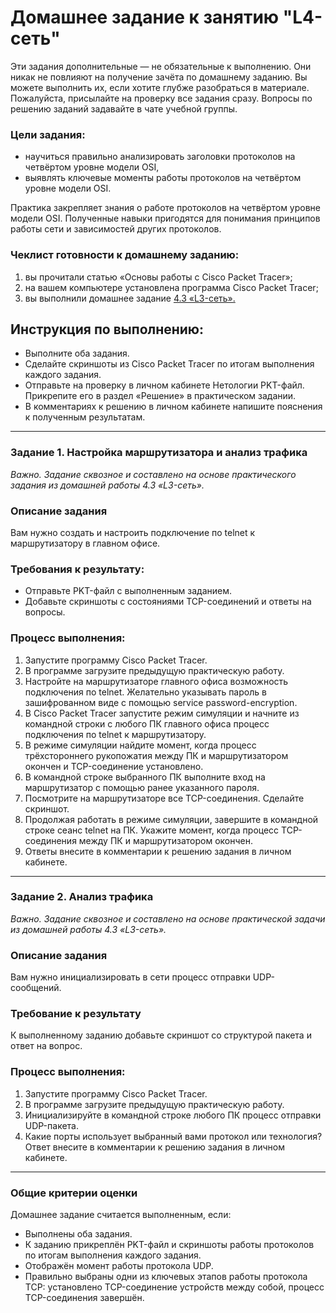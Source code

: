 # Домашнее задание к занятию "L4-сеть"
 

Эти задания дополнительные — не обязательные к выполнению. Они никак не повлияют на получение зачёта по домашнему заданию. Вы можете выполнить их, если хотите глубже разобраться в материале. Пожалуйста, присылайте на проверку все задания сразу. Вопросы по решению заданий задавайте в чате учебной группы.

### Цели задания:
- научиться правильно анализировать заголовки протоколов на четвёртом уровне модели OSI,
- выявлять ключевые моменты работы протоколов на четвёртом уровне модели OSI.

Практика закрепляет знания о работе протоколов на четвёртом уровне модели OSI. Полученные навыки пригодятся для понимания принципов работы сети и зависимостей других протоколов.

### Чеклист готовности к домашнему заданию:
1. вы прочитали статью «Основы работы с Cisco Packet Tracer»;
2. на вашем компьютере установлена программа Cisco Packet Tracer; 
3. вы выполнили домашнее задание [4.3 «L3-сеть».](https://github.com/netology-code/snet-homeworks/blob/snet-18/4-03.md)

## Инструкция по выполнению: 
- Выполните оба задания.
- Сделайте скриншоты из Cisco Packet Tracer по итогам выполнения каждого задания.
- Отправьте на проверку в личном кабинете Нетологии PKT-файл. Прикрепите его в раздел «Решение» в практическом задании.
- В комментариях к решению в личном кабинете напишите пояснения к полученным результатам. 

---

### Задание 1. Настройка маршрутизатора и анализ трафика
*Важно. Задание сквозное и составлено на основе практического задания из домашней работы 4.3 «L3-сеть».*

### Описание задания
Вам нужно создать и настроить подключение по telnet к маршрутизатору в главном офисе. 

### Требования к результату:
- Отправьте PKT-файл с выполненным заданием.
- Добавьте скриншоты с состояниями TCP-соединений и ответы на вопросы.

### Процесс выполнения:
1. Запустите программу Cisco Packet Tracer.
2. В программе загрузите предыдущую практическую работу.
3. Настройте на маршрутизаторе главного офиса возможность подключения по telnet. Желательно указывать пароль в зашифрованном виде с помощью service password-encryption.
4. В Cisco Packet Tracer запустите режим симуляции и начните из командной строки с любого ПК главного офиса процесс подключения по telnet к маршрутизатору.
5. В режиме симуляции найдите момент, когда процесс трёхстороннего рукопожатия между ПК и маршрутизатором окончен и TCP-соединение установлено.
6. В командной строке выбранного ПК выполните вход на маршрутизатор с помощью ранее указанного пароля.
7. Посмотрите на маршрутизаторе все TCP-соединения. Сделайте скриншот.
8. Продолжая работать в режиме симуляции, завершите в командной строке сеанс telnet на ПК. Укажите момент, когда процесс TCP-соединения между ПК и маршрутизатором окончен.
9. Ответы внесите в комментарии к решению задания в личном кабинете.

---

### Задание 2. Анализ трафика
*Важно. Задание сквозное и составлено на основе практической задачи из домашней работы 4.3 «L3-сеть».*

### Описание задания
Вам нужно инициализировать в сети процесс отправки UDP-сообщений.

### Требование к результату
К выполненному заданию добавьте скриншот со структурой пакета и ответ на вопрос.

### Процесс выполнения:
1. Запустите программу Cisco Packet Tracer.
2. В программе загрузите предыдущую практическую работу.
3. Инициализируйте в командной строке любого ПК процесс отправки UDP-пакета.
4. Какие порты использует выбранный вами протокол или технология? Ответ внесите в комментарии к решению задания в личном кабинете.

---

### Общие критерии оценки

Домашнее задание считается выполненным, если:
- Выполнены оба задания.
- К заданию прикреплён PKT-файл и скриншоты работы протоколов по итогам выполнения каждого задания.
- Отображён момент работы протокола UDP.
- Правильно выбраны одни из ключевых этапов работы протокола TCP: установлено TCP-соединение устройств между собой, процесс TCP-соединения завершён.
 
 
